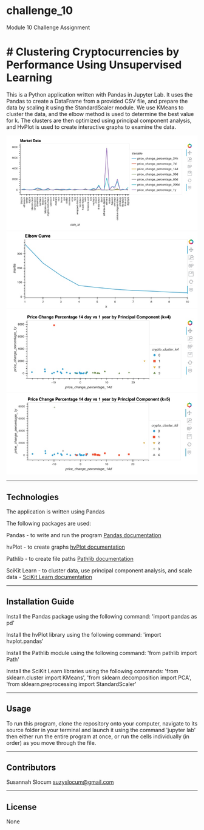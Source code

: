 # challenge_10
Module 10 Challenge Assignment

# # Clustering Cryptocurrencies by Performance Using Unsupervised Learning
This is a Python application written with Pandas in Jupyter Lab. It uses the Pandas to create a DataFrame from a provided CSV file, and prepare the data by scaling it using the StandardScaler module. We use KMeans to cluster the data, and the elbow method is used to determine the best value for k. The clusters are then optimized using principal component analysis, and HvPlot is used to create interactive graphs to examine the data.

![Market Data](/Images/Market_Data.jpg)
![Elbow Curve](/Images/Elbow_Curve.jpg)
![Scatter k=4](/Images/Scatter_k_4.jpg)
![Scatter k=5](/Images/Scatter_k_5.jpg)


---

## Technologies

The application is written using Pandas

The following packages are used:

Pandas - to write and run the program [Pandas documentation](https://pandas.pydata.org/docs/)

hvPlot - to create graphs [hvPlot documentation](https://hvplot.holoviz.org/)

Pathlib - to create file paths [Pathlib documentation](https://docs.python.org/3/library/pathlib.html)

SciKit Learn - to cluster data, use principal component analysis, and scale data - [SciKit Learn documentation](https://scikit-learn.org/0.21/documentation.html)

---

## Installation Guide

Install the Pandas package using the following command: 'import pandas as pd'

Install the hvPlot library using the following command: 'import hvplot.pandas'

Install the Pathlib module using the following command: 'from pathlib import Path'

Install the SciKit Learn libraries using the following commands: 'from sklearn.cluster import KMeans', 'from sklearn.decomposition import PCA', 'from sklearn.preprocessing import StandardScaler'

--- 

## Usage

To run this program, clone the repository onto your computer, navigate to its source folder in your terminal and launch it using the command 'jupyter lab' then either run the entire program at once, or run the cells individually (in order) as you move through the file. 

---

## Contributors
Susannah Slocum 
suzyslocum@gmail.com

---

## License

None
